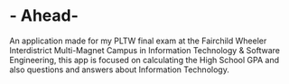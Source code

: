 # - Ahead-
An application made for my PLTW final exam at the Fairchild Wheeler Interdistrict Multi-Magnet Campus in 
Information Technology & Software Engineering, this app is focused on calculating the High School GPA and
also questions and answers about Information Technology.

